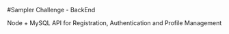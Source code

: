 #Sampler Challenge - BackEnd

Node + MySQL API for Registration, Authentication and Profile Management
